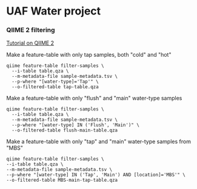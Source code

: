 # UAF Water project

### QIIME 2 filtering


[Tutorial on QIIME 2](https://docs.qiime2.org/2021.2/tutorials/filtering/)

Make a feature-table with only tap samples, both "cold" and "hot"

```
qiime feature-table filter-samples \
  --i-table table.qza \
  --m-metadata-file sample-metadata.tsv \
  --p-where "[water-type]='Tap'" \
  --o-filtered-table tap-table.qza
```

Make a feature-table with only "flush" and "main" water-type samples

```
qiime feature-table filter-samples \
  --i-table table.qza \
  --m-metadata-file sample-metadata.tsv \
  --p-where "[water-type] IN ('Flush', 'Main')" \
  --o-filtered-table flush-main-table.qza
  ```
  
  Make a feature-table with only "tap" and "main" water-type samples from "MBS"
  
  ```
  qiime feature-table filter-samples \
  --i-table table.qza \
  --m-metadata-file sample-metadata.tsv \
  --p-where "[water-type] IN ('Tap', 'Main') AND [location]='MBS'" \
  --o-filtered-table MBS-main-tap-table.qza
  ```
  
  
  
